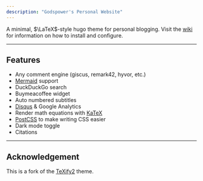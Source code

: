 ```yaml
---
description: "Godspower's Personal Website"
---
```

A minimal, $\LaTeX$-style hugo theme for personal blogging.
Visit the [wiki](https://github.com/michaelneuper/hugo-texify3/wiki) for information on how to install and configure.

---

## Features

- Any comment engine (giscus, remark42, hyvor, etc.)
- [Mermaid](https://mermaid.js.org) support
- DuckDuckGo search
- Buymeacoffee widget
- Auto numbered subtitles
- [Disqus](https://disqus.com/) & Google Analytics
- Render math equations with [KaTeX](https://katex.org/)
- [PostCSS](https://postcss.org/) to make writing CSS easier
- Dark mode toggle
- Citations

---

## Acknowledgement

This is a fork of the [TeXify2](https://github.com/weastur/hugo-texify2) theme.
